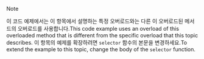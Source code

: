 > [!NOTE]
>  <span data-ttu-id="fef39-101">이 코드 예제에서는 이 항목에서 설명하는 특정 오버로드와는 다른 이 오버로드된 메서드의 오버로드를 사용합니다.</span><span class="sxs-lookup"><span data-stu-id="fef39-101">This code example uses an overload of this overloaded method that is different from the specific overload that this topic describes.</span></span> <span data-ttu-id="fef39-102">이 항목의 예제를 확장하려면 `selector` 함수의 본문을 변경하세요.</span><span class="sxs-lookup"><span data-stu-id="fef39-102">To extend the example to this topic, change the body of the `selector` function.</span></span>